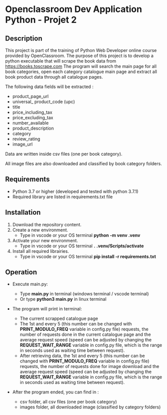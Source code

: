 # Openclassroom Dev Application Python - Projet 2

## Description

This project is part of the training of Python Web Developer online course provided by OpenClassroom.
The purpose of this project is to develop a python executable that will scrape the book data from https://books.toscrape.com
The program will search the main page for all book categories, open each category catalogue main page and extract all book product data through all catalogue pages.

The following data fields will be extracted :
- product_page_url
- universal_ product_code (upc)
- title
- price_including_tax
- price_excluding_tax
- number_available
- product_description
- category
- review_rating
- image_url

Data are written inside csv files (one per book category).

All image files are also downloaded and classified by book category folders.

## Requirements

- Python 3.7 or higher (developed and tested with python 3.7.1)
- Required library are listed in requirements.txt file

## Installation

1. Download the repository content.
2. Create a new environment.
    * Type in vscode or your OS terminal **python -m venv .venv**
3. Activate your new environment.
    * Type in vscode or your OS terminal **.** **.venv/Scripts/activate**
4. Install all required librairies.
    * Type in vscode or your OS terminal **pip install -r requirements.txt**

## Operation

- Execute main.py:
    * Type **main.py** in terminal (windows terminal / vscode terminal)
    * Or type **python3 main.py** in linux terminal

- The program will print in terminal:
    * The current scrapped catalogue page
    * The 1st and every 5 (this number can be changed with **PRINT_MODULO_FREQ** variable in config.py file) requests, the number of requests done in the current catalogue page and the average request speed (speed can be adjusted by changing the **REQUEST_WAIT_RANGE** variable in config.py file, which is the range in seconds used as waiting time between request).  
    * After retrieving data, the 1st and every 5 (this number can be changed with **PRINT_MODULO_FREQ** variable in config.py file) requests,  the number of requests done for image download and the average request speed (speed can be adjusted by changing the **REQUEST_WAIT_RANGE** variable in config.py file, which is the range in seconds used as waiting time between request).

- After the program ended, you can find in :
    * csv folder, all csv files (one per book category)
    * images folder, all downloaded image (classified by category folders)
